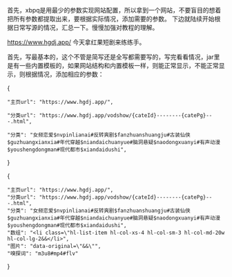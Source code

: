 首先，xbpq是用最少的参数实现网站配置，所以拿到一个网站，不要盲目的想着把所有参数都提取出来，要根据实际情况，添加需要的参数。
下边就陆续开始根据日常写源的情况，汇总一下。慢慢加强对教程的理解。

https://www.hgdj.app/  今天拿红果短剧来练练手。

首先，写最基本的，这个不管是简写还是全写都需要写的，写完看看情况，jar里是有一些内置模板的，如果网站结构和内置模板一样，则能正常显示，不能正常显示，则根据情况，添加相应的参数：

{

    "主页url": "https://www.hgdj.app/",
    
    "分类url": "https://www.hgdj.app/vodshow/{cateId}--------{catePg}---.html",	
    
    "分类": "女频恋爱$nvpinlianai#反转爽剧$fanzhuanshuangju#古装仙侠$guzhuangxianxia#年代穿越$niandaichuanyue#脑洞悬疑$naodongxuanyi#有声动漫$youshengdongman#现代都市$xiandaidushi",
  }
  
{

    "主页url": "https://www.hgdj.app/",
    "分类url": "https://www.hgdj.app/vodshow/{cateId}--------{catePg}---.html",	
    "分类": "女频恋爱$nvpinlianai#反转爽剧$fanzhuanshuangju#古装仙侠$guzhuangxianxia#年代穿越$niandaichuanyue#脑洞悬疑$naodongxuanyi#有声动漫$youshengdongman#现代都市$xiandaidushi",
    "数组": "<li class=\"hl-list-item hl-col-xs-4 hl-col-sm-3 hl-col-md-20w hl-col-lg-2&&</li>",
    "图片": "data-original=\"&&\"",
    "嗅探词": "m3u8#mp4#flv"
  
  }

